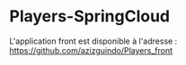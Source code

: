 # Players-SpringCloud
L'application front est disponible à l'adresse : https://github.com/azizguindo/Players_front
